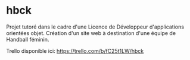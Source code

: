 # hbck

Projet tutoré dans le cadre d'une Licence de Développeur d'applications orientées objet.
Création d'un site web à destination d'une équipe de Handball féminin. 

Trello disponible ici: https://trello.com/b/fC25t1LW/hbck
